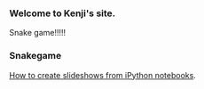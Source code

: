 ### Welcome to Kenji's site.
Snake game!!!!!

### Snakegame
[How to create slideshows from iPython notebooks](slideshow-creation.slides.html).

